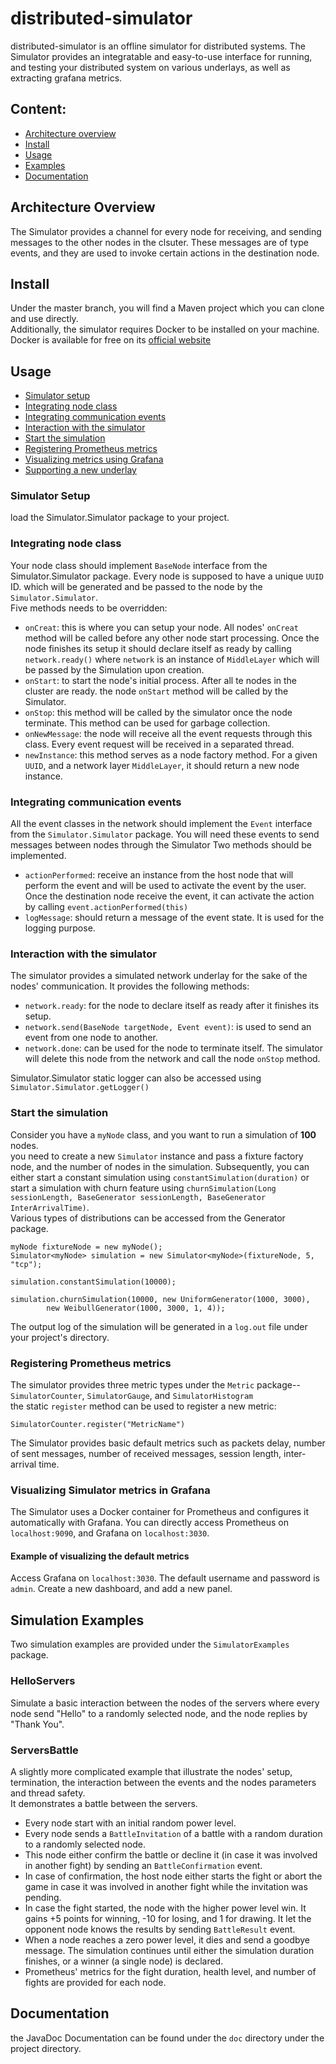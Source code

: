 # distributed-simulator
distributed-simulator is an offline simulator for distributed systems. 
The Simulator provides an integratable and easy-to-use interface for running, and testing
your distributed system on various underlays, as well as extracting grafana metrics. 

## Content:
- [Architecture overview](#overview)
- [Install](#install)
- [Usage](#basic-usage)
- [Examples](#examples)
- [Documentation](#doc)

## Architecture Overview <a name="overview"></a>
The Simulator provides a channel for every node for receiving, and sending messages to the other nodes in the clsuter.
These messages are of type events, and they are used to invoke certain actions in the destination node.

## Install <a name="install"></a>
Under the master branch, you will find a Maven project which you can clone and use directly. <br>
Additionally, the simulator requires Docker to be installed on your machine. <br> 
Docker is available for free on its [official website](https://docs.docker.com/get-docker/)
## Usage <a name="basic-usage"></a>
- [Simulator setup](#setup)
- [Integrating node class](#install)
- [Integrating communication events](#basic-usage)
- [Interaction with the simulator](#basic-usage)
- [Start the simulation](#basic-usage)
- [Registering Prometheus metrics](#examples)
- [Visualizing metrics using Grafana]()
- [Supporting a new underlay](#doc)
### Simulator Setup
 load the Simulator.Simulator package to your project.
### Integrating node class
Your node class should implement `BaseNode` interface from the Simulator.Simulator package. Every node is supposed to have a unique `UUID` ID.
 which will be generated and be passed to the node by the `Simulator.Simulator`. <br> 
 Five methods needs to be overridden:
  - `onCreat`: this is where you can setup your node. All nodes' `onCreat` method will be called before any other node start processing. 
  Once the node finishes its setup it should declare itself as ready by calling `network.ready()` where `network` is an instance of `MiddleLayer`
   which will be passed by the Simulation upon creation.
  - `onStart`: to start the node's initial process. After all te nodes in the cluster are ready. the node `onStart` method will be called by the Simulator. 
  - `onStop`: this method will be called by the simulator once the node terminate. This method can be used for garbage collection.
  - `onNewMessage`: the node will receive all the event requests through this class. Every event request will be received in a separated thread.
  - `newInstance`: this method serves as a node factory method. For a given `UUID`, and a network layer `MiddleLayer`, it should return a new node instance.
  
### Integrating communication events
All the event classes in the network should implement the `Event` interface from the `Simulator.Simulator` package.
 You will need these events to send messages between nodes through the Simulator 
Two methods should be implemented.
  - `actionPerformed`: receive an instance from the host node that will perform the event and will be used to activate the event by the user. 
  Once the destination node receive the event, it can activate the action by calling `event.actionPerformed(this)`
  - `logMessage`: should return a message of the event state. It is used for the logging purpose.
  
### Interaction with the simulator
The simulator provides a simulated network underlay for the sake of the nodes' communication. 
It provides the following methods:
  - `network.ready`: for the node to declare itself as ready after it finishes its setup.
  - `network.send(BaseNode targetNode, Event event)`: is used to send an event from one node to another.  
  - `network.done`: can be used for the node to terminate itself. The simulator will delete this node from the network and call the node `onStop` method.

Simulator.Simulator static logger can also be accessed using `Simulator.Simulator.getLogger()`
  
### Start the simulation
Consider you have a `myNode` class, and you want to run a simulation of **100** nodes. <br>
you need to create a new `Simulator` instance and pass a fixture factory node, and the number of nodes in the simulation. 
Subsequently, you can either start a constant simulation using `constantSimulation(duration)` or start
a simulation with churn feature using `churnSimulation(Long sessionLength, BaseGenerator sessionLength, BaseGenerator InterArrivalTime)`.
 <br> Various types of distributions can be accessed from the Generator package.

```
myNode fixtureNode = new myNode();
Simulator<myNode> simulation = new Simulator<myNode>(fixtureNode, 5, "tcp");

simulation.constantSimulation(10000);

simulation.churnSimulation(10000, new UniformGenerator(1000, 3000),
        new WeibullGenerator(1000, 3000, 1, 4));
```

The output log of the simulation will be generated in a `log.out` file under your project's directory.  
  
### Registering Prometheus metrics
The simulator provides three metric types under the `Metric` package-- `SimulatorCounter`, `SimulatorGauge`, and `SimulatorHistogram` <br>
the static `register` method can be used to register a new metric:
```
SimulatorCounter.register("MetricName")
```
The Simulator provides basic default metrics such as 
packets delay, number of sent messages, number of received messages, session length, inter-arrival time.<br>

### Visualizing Simulator metrics in Grafana
The Simulator uses a Docker container for Prometheus and configures it automatically with Grafana.
You can directly access Prometheus on `localhost:9090`, and Grafana on `localhost:3030`. 

#### Example of visualizing the default metrics
Access Grafana on `localhost:3030`. The default username and password is `admin`.
Create a new dashboard, and add a new panel. 

 

## Simulation Examples <a name="examples"></a>

Two simulation examples are provided under the `SimulatorExamples` package.  

### HelloServers
Simulate a basic interaction between the nodes of the servers where every 
node send "Hello" to a randomly selected node, and the node replies by "Thank You".
### ServersBattle
A slightly more complicated example that illustrate the nodes' setup, termination, the interaction between the events and the nodes parameters and thread safety. <br>
It demonstrates a battle between the servers.
- Every node start with an initial random power level. 
- Every node sends a `BattleInvitation` of a battle with a random duration to a randomly selected node.
- This node either confirm the battle or decline it (in case it was involved in another fight) by sending an `BattleConfirmation` event.
- In case of confirmation, the host node either starts the fight or abort the game in case it was involved in another fight while the invitation was pending.
- In case the fight started, the node with the higher power level win. It gains +5 points for winning, -10 for losing, and 1 for drawing. 
It let the opponent node knows the results by sending `BattleResult` event.
- When a node reaches a zero power level, it dies and send a goodbye message. 
The simulation continues until either the simulation duration finishes, or a winner (a single node) is declared.
- Prometheus' metrics for the fight duration, health level, and number of fights are provided for each node.

## Documentation <a name="doc"></a>
the JavaDoc Documentation can be found under the `doc` directory under the project directory.
